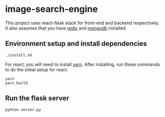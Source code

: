 # image-search-engine

This project uses react-flask stack for front-end and backend respectively. It also assumes that you have [redis](https://www.digitalocean.com/community/tutorials/how-to-install-and-secure-redis-on-ubuntu-18-04) and [mongodb](https://docs.mongodb.com/manual/tutorial/install-mongodb-on-ubuntu/) installed. 

## Environment setup and install dependencies
```
./install.sh
```

For react, you will need to install [yarn](https://linuxize.com/post/how-to-install-yarn-on-ubuntu-18-04/). 
After installing, run these commands to do the initial setup for react.
```
yarn
yarn build
```

## Run the flask server
```
pyhton server.py
```
